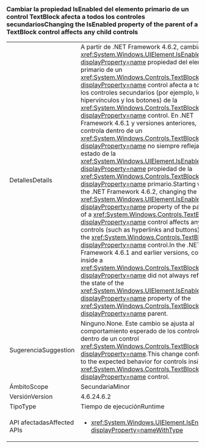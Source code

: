 ### <a name="changing-the-isenabled-property-of-the-parent-of-a-textblock-control-affects-any-child-controls"></a><span data-ttu-id="73300-101">Cambiar la propiedad IsEnabled del elemento primario de un control TextBlock afecta a todos los controles secundarios</span><span class="sxs-lookup"><span data-stu-id="73300-101">Changing the IsEnabled property of the parent of a TextBlock control affects any child controls</span></span>

|   |   |
|---|---|
|<span data-ttu-id="73300-102">Detalles</span><span class="sxs-lookup"><span data-stu-id="73300-102">Details</span></span>|<span data-ttu-id="73300-103">A partir de .NET Framework 4.6.2, cambiar el <xref:System.Windows.UIElement.IsEnabled?displayProperty=name> propiedad del elemento primario de un <xref:System.Windows.Controls.TextBlock?displayProperty=name> control afecta a todos los controles secundarios (por ejemplo, los hipervínculos y los botones) de la <xref:System.Windows.Controls.TextBlock?displayProperty=name> control. En .NET Framework 4.6.1 y versiones anteriores, se controla dentro de un <xref:System.Windows.Controls.TextBlock?displayProperty=name> no siempre refleja el estado de la <xref:System.Windows.UIElement.IsEnabled?displayProperty=name> propiedad de la <xref:System.Windows.Controls.TextBlock?displayProperty=name> primario.</span><span class="sxs-lookup"><span data-stu-id="73300-103">Starting with the .NET Framework 4.6.2, changing the <xref:System.Windows.UIElement.IsEnabled?displayProperty=name> property of the parent of a <xref:System.Windows.Controls.TextBlock?displayProperty=name> control affects any child controls (such as hyperlinks and buttons) of the <xref:System.Windows.Controls.TextBlock?displayProperty=name> control.In the .NET Framework 4.6.1 and earlier versions, controls inside a <xref:System.Windows.Controls.TextBlock?displayProperty=name> did not always reflect the state of the <xref:System.Windows.UIElement.IsEnabled?displayProperty=name> property of the <xref:System.Windows.Controls.TextBlock?displayProperty=name> parent.</span></span>|
|<span data-ttu-id="73300-104">Sugerencia</span><span class="sxs-lookup"><span data-stu-id="73300-104">Suggestion</span></span>|<span data-ttu-id="73300-105">Ninguno.</span><span class="sxs-lookup"><span data-stu-id="73300-105">None.</span></span> <span data-ttu-id="73300-106">Este cambio se ajusta al comportamiento esperado de los controles dentro de un control <xref:System.Windows.Controls.TextBlock?displayProperty=name>.</span><span class="sxs-lookup"><span data-stu-id="73300-106">This change conforms to the expected behavior for controls inside a <xref:System.Windows.Controls.TextBlock?displayProperty=name> control.</span></span>|
|<span data-ttu-id="73300-107">Ámbito</span><span class="sxs-lookup"><span data-stu-id="73300-107">Scope</span></span>|<span data-ttu-id="73300-108">Secundaria</span><span class="sxs-lookup"><span data-stu-id="73300-108">Minor</span></span>|
|<span data-ttu-id="73300-109">Versión</span><span class="sxs-lookup"><span data-stu-id="73300-109">Version</span></span>|<span data-ttu-id="73300-110">4.6.2</span><span class="sxs-lookup"><span data-stu-id="73300-110">4.6.2</span></span>|
|<span data-ttu-id="73300-111">Tipo</span><span class="sxs-lookup"><span data-stu-id="73300-111">Type</span></span>|<span data-ttu-id="73300-112">Tiempo de ejecución</span><span class="sxs-lookup"><span data-stu-id="73300-112">Runtime</span></span>|
|<span data-ttu-id="73300-113">API afectadas</span><span class="sxs-lookup"><span data-stu-id="73300-113">Affected APIs</span></span>|<ul><li><xref:System.Windows.UIElement.IsEnabled?displayProperty=nameWithType></li></ul>|

